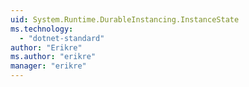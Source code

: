 ```yaml
---
uid: System.Runtime.DurableInstancing.InstanceState
ms.technology: 
  - "dotnet-standard"
author: "Erikre"
ms.author: "erikre"
manager: "erikre"
---
```

